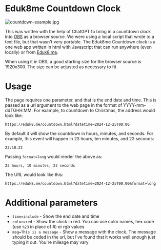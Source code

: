 # Eduk8me Countdown Clock

![countdown-example.jpg](https://files.eduk8.me/2024/countdown-example-1024x.jpg)

This was written with the help of ChatGPT to bring in a countdown clock into [OBS](https://obsproject.com/) as a browser source. We were using a local script that wrote to a text file, but that wasn't very portable. The Eduk8me Countdown clock is a one web app written in html with Javascript that can run anywhere (even locally) or from [Eduk8.me](https://eduk8.me/countdown.html).

When using it in OBS, a good starting size for the browser source is 1920x300. The size can be adjusted as necessary to fit.

# Usage

The page requires one parameter, and that is the end date and time. This is passed as a url argument to the web page in the format of YYYY-mm-ddTGHH:MM. For example, to countdown to Christmas, the address would look like:

    https://eduk8.me/countdown.html?datetime=2024-12-25T00:00

By default it will show the countdown in hours, minutes, and seconds. For example, this event will happen in 23 hours, ten minutes, and 23 seconds:

    23:10:23

Passing `format=long` would render the above as:

    23 hours, 10 minutes, 23 seconds

The URL would look like this:

    https://eduk8.me/countdown.html?datetime=2024-12-25T00:00&format=long

# Additional parameters

* `time=include` - Show the end date and time
* `color=red` - Show the clock in red. You can use color names, hex code (use `%23` in place of #) or rgb values
* `msg=This is a message` - Show a message with the clock. The message should be coded in the url, but I've found that it works well enough just typing it out. You're mileage may vary

